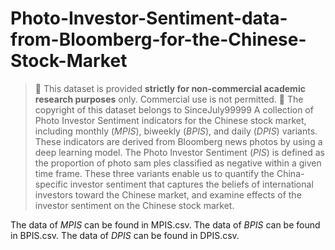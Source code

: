 # Photo-Investor-Sentiment-data-from-Bloomberg-for-the-Chinese-Stock-Market
> 📢 This dataset is provided **strictly for non-commercial academic research purposes** only. Commercial use is not permitted.
> 📢 The copyright of this dataset belongs to SinceJuly99999
A collection of Photo Investor Sentiment indicators for the Chinese stock market, including monthly ($MPIS$), biweekly ($BPIS$), and daily ($DPIS$) variants. These indicators are derived from Bloomberg news photos by using a deep learning model. The Photo Investor Sentiment ($PIS$) is defined as the proportion of photo sam ples classified as negative within a given time frame.
These three variants enable us to quantify the China-specific investor sentiment that captures the beliefs of international investors toward the Chinese market, and examine effects of the investor sentiment on the Chinese stock market.

The data of $MPIS$ can be found in MPIS.csv.
The data of $BPIS$ can be found in BPIS.csv.
The data of $DPIS$ can be found in DPIS.csv.

